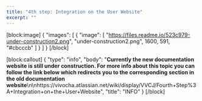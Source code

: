 ```yaml
---
title: "4th step: Integration on the User Website"
excerpt: ""
---
```

[block:image]
{
  "images": [
    {
      "image": [
        "https://files.readme.io/523c979-under-construction2.png",
        "under-construction2.png",
        1600,
        591,
        "#cbcccb"
      ]
    }
  ]
}
[/block]

[block:callout]
{
  "type": "info",
  "body": "**Currently the new documentation website is still under construction. For more info about this topic you can follow the link below which redirects you to the corresponding section in the old documentation website**\n\nhttps://vivocha.atlassian.net/wiki/display/VVCJ/Fourth+Step%3A+Integration+on+the+User+Website",
  "title": "INFO"
}
[/block]